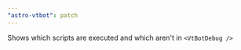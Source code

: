 ```yaml
---
"astro-vtbot": patch
---
```


Shows which scripts are executed and which aren't in `<VtBotDebug />`
